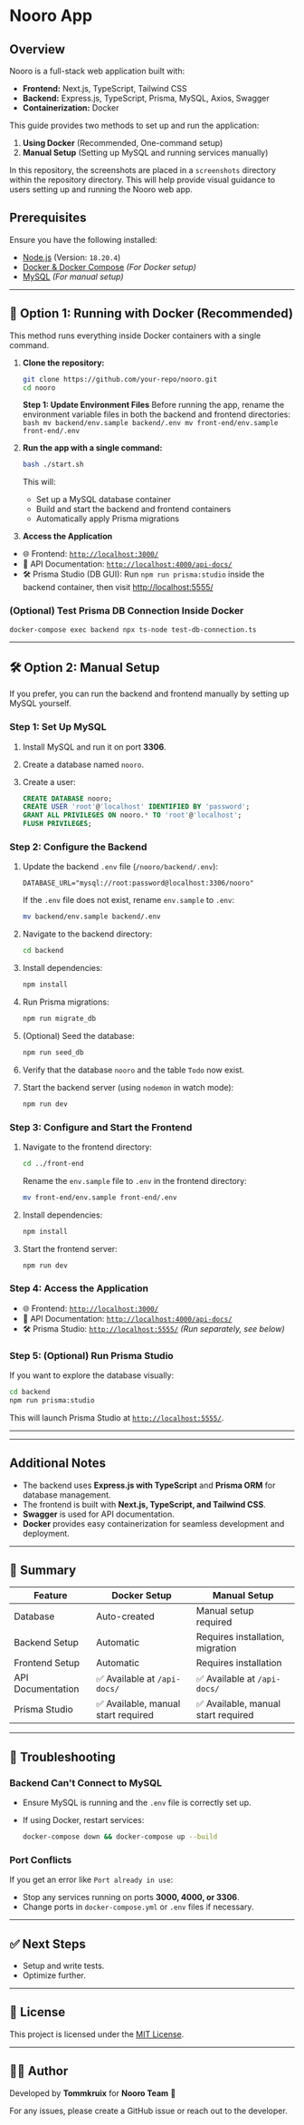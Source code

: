 # Nooro App

## Overview

Nooro is a full-stack web application built with:

- **Frontend:** Next.js, TypeScript, Tailwind CSS
- **Backend:** Express.js, TypeScript, Prisma, MySQL, Axios, Swagger
- **Containerization:** Docker

This guide provides two methods to set up and run the application:

1. **Using Docker** (Recommended, One-command setup)
2. **Manual Setup** (Setting up MySQL and running services manually)

In this repository, the screenshots are placed in a `screenshots` directory within the repository directory.
This will help provide visual guidance to users setting up and running the Nooro web app.

## Prerequisites

Ensure you have the following installed:

- [Node.js](https://nodejs.org/) (Version: `18.20.4`)
- [Docker & Docker Compose](https://www.docker.com/get-started) *(For Docker setup)*
- [MySQL](https://dev.mysql.com/downloads/) *(For manual setup)*

---

## 🚀 Option 1: Running with Docker (Recommended)

This method runs everything inside Docker containers with a single command.

1. **Clone the repository:**

   ```sh
   git clone https://github.com/your-repo/nooro.git
   cd nooro
   ```

   **Step 1: Update Environment Files**
        Before running the app, rename the environment variable files in both the backend and frontend directories:
        ```bash
        mv backend/env.sample backend/.env
        mv front-end/env.sample front-end/.env
        ```

2. **Run the app with a single command:**

   ```sh
   bash ./start.sh
   ```

   This will:
      - Set up a MySQL database container
      - Build and start the backend and frontend containers
      - Automatically apply Prisma migrations

3. **Access the Application**

- 🌐 Frontend: [`http://localhost:3000/`](http://localhost:3000/)
- 📜 API Documentation: [`http://localhost:4000/api-docs/`](http://localhost:4000/api-docs/)
- 🛠 Prisma Studio (DB GUI): Run `npm run prisma:studio` inside the backend container, then visit [http://localhost:5555/](http://localhost:5555/)

### **(Optional) Test Prisma DB Connection Inside Docker**

```bash
docker-compose exec backend npx ts-node test-db-connection.ts
```

---

## 🛠 Option 2: Manual Setup

If you prefer, you can run the backend and frontend manually by setting up MySQL yourself.

### **Step 1: Set Up MySQL**

1. Install MySQL and run it on port **3306**.
2. Create a database named `nooro`.
3. Create a user:

   ```sql
   CREATE DATABASE nooro;
   CREATE USER 'root'@'localhost' IDENTIFIED BY 'password';
   GRANT ALL PRIVILEGES ON nooro.* TO 'root'@'localhost';
   FLUSH PRIVILEGES;
   ```

### **Step 2: Configure the Backend**

1. Update the backend `.env` file (`/nooro/backend/.env`):

   ```env
   DATABASE_URL="mysql://root:password@localhost:3306/nooro"
   ```

   If the `.env` file does not exist, rename `env.sample` to `.env`:

   ```bash
   mv backend/env.sample backend/.env
   ```

2. Navigate to the backend directory:

   ```bash
   cd backend
   ```

3. Install dependencies:

   ```bash
   npm install
   ```

4. Run Prisma migrations:

   ```bash
   npm run migrate_db
   ```

5. (Optional) Seed the database:

   ```bash
   npm run seed_db
   ```

6. Verify that the database `nooro` and the table `Todo` now exist.

7. Start the backend server (using `nodemon` in watch mode):

   ```bash
   npm run dev
   ```

### **Step 3: Configure and Start the Frontend**

1. Navigate to the frontend directory:

   ```bash
   cd ../front-end
   ```

   Rename the `env.sample` file to `.env` in the frontend directory:

   ```bash
   mv front-end/env.sample front-end/.env
   ```

2. Install dependencies:

   ```bash
   npm install
   ```

3. Start the frontend server:

   ```bash
   npm run dev
   ```

### **Step 4: Access the Application**

- 🌐 Frontend: [`http://localhost:3000/`](http://localhost:3000/)
- 📜 API Documentation: [`http://localhost:4000/api-docs/`](http://localhost:4000/api-docs/)
- 🛠 Prisma Studio: [`http://localhost:5555/`](http://localhost:5555/) *(Run separately, see below)*

### **Step 5: (Optional) Run Prisma Studio**

If you want to explore the database visually:

```bash
cd backend
npm run prisma:studio
```

This will launch Prisma Studio at [`http://localhost:5555/`](http://localhost:5555/).

---
****

## Additional Notes

- The backend uses **Express.js with TypeScript** and **Prisma ORM** for database management.
- The frontend is built with **Next.js, TypeScript, and Tailwind CSS**.
- **Swagger** is used for API documentation.
- **Docker** provides easy containerization for seamless development and deployment.

---

## 🎯 Summary

| Feature              | Docker Setup | Manual Setup |
|----------------------|--------------|--------------|
| Database            | Auto-created | Manual setup required |
| Backend Setup      | Automatic | Requires installation, migration |
| Frontend Setup      | Automatic | Requires installation |
| API Documentation  | ✅ Available at `/api-docs/` | ✅ Available at `/api-docs/` |
| Prisma Studio      | ✅ Available, manual start required | ✅ Available, manual start required |

---

## 📌 Troubleshooting

### **Backend Can't Connect to MySQL**

- Ensure MySQL is running and the `.env` file is correctly set up.
- If using Docker, restart services:

  ```bash
  docker-compose down && docker-compose up --build
  ```

### **Port Conflicts**

If you get an error like `Port already in use`:

- Stop any services running on ports **3000, 4000, or 3306**.
- Change ports in `docker-compose.yml` or `.env` files if necessary.

---

## ✅ Next Steps

- Setup and write tests.
- Optimize further.

---

## 📜 License

This project is licensed under the [MIT License](LICENSE).

---

## 👨‍💻 Author

Developed by **Tommkruix** for **Nooro Team** 🚀

For any issues, please create a GitHub issue or reach out to the developer.
